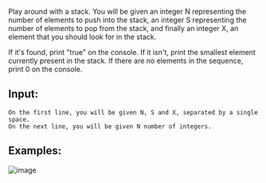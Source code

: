 Play around with a stack. You will be given an integer N representing the number of elements to push into the stack, an integer S representing the number of elements to pop from the stack, and finally an integer X, an element that you should look for in the stack.

If it's found, print "true" on the console. If it isn't, print the smallest element currently present in the stack. If there are no elements in the sequence, print 0 on the console.

## Input: 

	On the first line, you will be given N, S and X, separated by a single space.
	On the next line, you will be given N number of integers.

## Examples: 

![image](https://user-images.githubusercontent.com/45227327/212493124-6245afba-543b-41b7-8f68-2eba9d6ae6cf.png)
